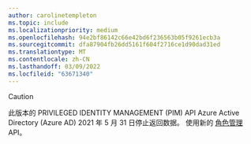 ```yaml
---
author: carolinetempleton
ms.topic: include
ms.localizationpriority: medium
ms.openlocfilehash: 94e2bf86142c66e42bd6f236563b05f9261ecb3a
ms.sourcegitcommit: dfa87904fb26dd5161f604f2716ce1d90dad31ed
ms.translationtype: MT
ms.contentlocale: zh-CN
ms.lasthandoff: 03/09/2022
ms.locfileid: "63671340"
---
```

<!-- markdownlint-disable MD041-->

>[!CAUTION]
>此版本的 PRIVILEGED IDENTITY MANAGEMENT (PIM) API Azure Active Directory (Azure AD) 2021 年 5 月 31 日停止返回数据。 使用新的 [角色管理](/graph/api/resources/privilegedidentitymanagement-root#migrate-from-pim-v2-to-pim-v3-apis) API。
